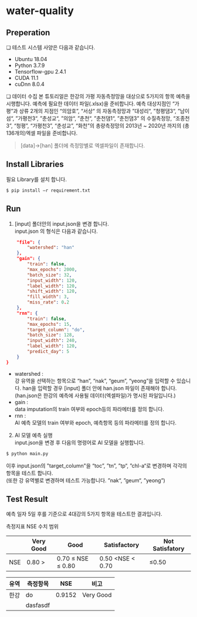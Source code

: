 # water-quality	

## Preperation
❏ 테스트 시스템 사양은 다음과 같습니다. 
- Ubuntu 18.04
- Python 3.7.9
- Tensorflow-gpu 2.4.1
- CUDA 11.1
- cuDnn 8.0.4

❏ 데이터 수집 
본 튜토리얼은 한강의 가평 자동측정망을 대상으로 5가지의 항목 예측을 
시행합니다.
예측에 필요한 데이터 파일(.xlsx)을 준비합니다. 
예측 대상지점인 “가평”과 상류 2개의 지점인 “의암호”, “서상“ 의 자동측정망과 ”대성리“, ”청평댐3“, ”남이섬“, ”가평천3“, ”춘성교“, ”의암“, ”춘천“, ”춘천댐1“, ”춘천댐3” 의 수질측정망, “조종천3”, “청평”, “가평천3”, “춘성교”, “화천”의 총량측정망의 2013년 ~ 2020년 까지의 (총 136개의)엑셀 파일을 준비합니다.
> [data]->[han] 폴더에 측정망별로 엑셀파일이 존재합니다.     

## Install Libraries
필요 Library를 설치 합니다.    
 
```bash
$ pip install –r requirement.txt
```

## Run 
1. [input] 폴더안의 input.json을 변경 합니다.     
input.json 의 형식은 다음과 같습니다.     
```json
    "file": {
        "watershed": "han"
    },
    "gain": {
        "train": false,
        "max_epochs": 2000,
        "batch_size": 32,
        "input_width": 120,
        "label_width": 120,
        "shift_width": 120,
        "fill_width": 3,
        "miss_rate": 0.2
    },
    "rnn": {
        "train": false,
        "max_epochs": 15,
        "target_column": "do",
        "batch_size": 128,
        "input_width": 240,
        "label_width": 120,
        "predict_day": 5
    }
}
```
- watershed :     
강 유역을 선택하는 항목으로 “han”, “nak”, “geum”, “yeong”을 입력할 수 있습니다. han을 입력할 경우 [input] 폴더 안에 han.json  파일이 존재해야 합니다.  (han.json은 한강의 예측에 사용될 데이터(엑셀파일)가 명시된 파일입니다.)    
- gain :     
data imputation의 train 여부와 epoch등의 파라메터를 정의 합니다.     
- rnn :     
AI 예측 모델의 train 여부와 epoch, 예측항목 등의 파라메터를 정의 합니다.    
2. AI 모델 예측 실행    
input.json을 변경 후 다음의 명령어로 AI 모델을 실행합니다.      
```bash
$ python main.py
```
이후 input.json의 "target_column"을 “toc”, ”tn”, ”tp“, ”chl-a“로 변경하며 각각의 항목을 테스트 합니다.     
(또한 강 유역별로 변경하며 테스트 가능합니다. ”nak“, ”geum“, ”yeong”)        

## Test Result
예측 일자 5일 후를 기준으로 4대강의 5가지 항목을 테스트한 결과입니다.     

측정지표 NSE 수치 범위    

||Very Good|Good|Satisfactory|Not Satisfatory|
|------|---|-----|------|-----|
|NSE|  0.80 > |0.70 ≤ NSE ≤ 0.80| 0.50 <NSE < 0.70|    ≤0.50|

|유역|측정항목|NSE|비고|
|---|---|---|---|
|한강|do|0.9152|Very Good|
||dasfasdf|||


	

<!--stackedit_data:
eyJoaXN0b3J5IjpbLTMzNTA2NDc0OSwtMjAyMTkzNDYwNyw2OT
M0NzgzMzQsNTE0NjE3NTMwLC0xNDEzMjQ4ODgzXX0=
-->